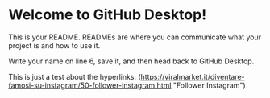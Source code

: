 # Welcome to GitHub Desktop!

This is your README. READMEs are where you can communicate what your project is and how to use it.

Write your name on line 6, save it, and then head back to GitHub Desktop.

This is just a test about the hyperlinks: (https://viralmarket.it/diventare-famosi-su-instagram/50-follower-instagram.html "Follower Instagram")